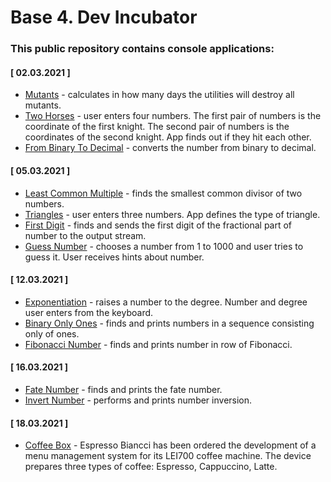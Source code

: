# Base 4. Dev Incubator

### This public repository contains console applications:

#### [ 02.03.2021 ]
- [Mutants](https://github.com/rkaznouski/Base_4/blob/master/Mutants/Mutants.cpp) - calculates in how many days the utilities will destroy all mutants.
- [Two Horses](https://github.com/rkaznouski/Base_4/blob/master/TwoHorses/TwoHorses.cpp) - user enters four numbers. The first pair of numbers is the coordinate of the first knight. The second pair of numbers is the coordinates of the second knight. App finds out if they hit each other.
- [From Binary To Decimal](https://github.com/rkaznouski/Base_4/blob/master/FromBinaryToDecimal/FromBinaryToDecimal.cpp) - converts the number from binary to decimal.
 
#### [ 05.03.2021 ]
- [Least Common Multiple](https://github.com/rkaznouski/Base_4/blob/master/LeastCommonMultiple/LeastCommonMultiple.cpp) - finds the smallest common divisor of two numbers.
- [Triangles](https://github.com/rkaznouski/Base_4/blob/master/Triangles/Triangles.cpp) - user enters three numbers. App defines the type of triangle.
- [First Digit](https://github.com/rkaznouski/Base_4/blob/master/FirstDigit/FirstDigit.cpp) - finds and sends the first digit of the fractional part of number to the output stream.
- [Guess Number](https://github.com/rkaznouski/Base_4/blob/master/GuessNumber/GuessNumber.cpp) - chooses a number from 1 to 1000 and user tries to guess it. User receives hints about number.

#### [ 12.03.2021 ]
- [Exponentiation](https://github.com/rkaznouski/Base_4/blob/master/Exponentiation/Exponentiation.cpp) - raises a number to the degree. Number and degree user enters from the keyboard.
- [Binary Only Ones](https://github.com/rkaznouski/Base_4/blob/master/BinaryOnlyOnes/BinaryOnlyOnes.cpp) - finds and prints numbers in a sequence consisting only of ones.
- [Fibonacci Number](https://github.com/rkaznouski/Base_4/blob/master/FibonacciNumber/FibonacciNumber.cpp) - finds and prints number in row of Fibonacci.

#### [ 16.03.2021 ]
- [Fate Number](https://github.com/rkaznouski/Base_4/blob/master/NumberFate/NumberFate.cpp) - finds and prints the fate number.
- [Invert Number](https://github.com/rkaznouski/Base_4/blob/master/NumberInvert/NumberInvert.cpp) - performs and prints number inversion.

#### [ 18.03.2021 ]
- [Coffee Box](https://github.com/rkaznouski/Base_4/blob/master/CoffeeBox/CoffeeBox.cpp) - Espresso Biancci has been ordered the development of a menu management system for its LEI700 coffee machine. The device prepares three types of coffee: Espresso, Cappuccino, Latte.
